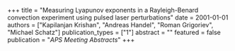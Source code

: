+++
title = "Measuring Lyapunov exponents in a Rayleigh-Benard convection experiment using pulsed laser perturbations"
date = 2001-01-01
authors = ["Kapilanjan Krishan", "Andreas Handel", "Roman Grigoriev", "Michael Schatz"]
publication_types = ["1"]
abstract = ""
featured = false
publication = "*APS Meeting Abstracts*"
+++

